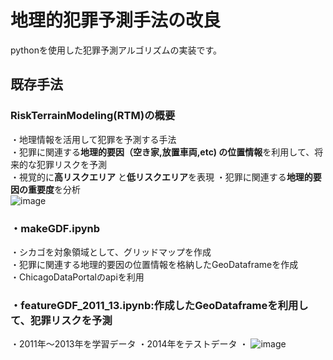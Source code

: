# 地理的犯罪予測手法の改良
pythonを使用した犯罪予測アルゴリズムの実装です。  






## 既存手法
### RiskTerrainModeling(RTM)の概要
・地理情報を活用して犯罪を予測する手法  
・犯罪に関連する**地理的要因（空き家,放置車両,etc) の位置情報**を利用して、将来的な犯罪リスクを予測  
・視覚的に**高リスクエリア** と**低リスクエリア**を表現 
・犯罪に関連する**地理的要因の重要度**を分析  
![image](https://github.com/user-attachments/assets/7832af67-ed6b-4c4c-8559-56ff89e68947)




### ・makeGDF.ipynb
・シカゴを対象領域として、グリッドマップを作成  
・犯罪に関連する地理的要因の位置情報を格納したGeoDataframeを作成    
・ChicagoDataPortalのapiを利用  
### ・featureGDF_2011_13.ipynb:作成したGeoDataframeを利用して、犯罪リスクを予測
・2011年～2013年を学習データ
・2014年をテストデータ
・
![image](https://github.com/user-attachments/assets/c52a46a5-e55e-462f-9f6b-8b37da56a861)
